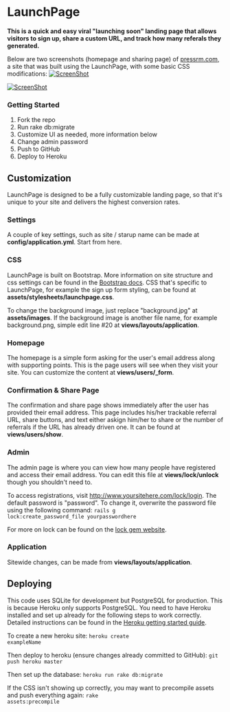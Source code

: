 # LaunchPage
**This is a quick and easy viral "launching soon" landing page that allows visitors to sign up, share a custom URL, and track how many referals they generated.** 

Below are two screenshots (homepage and sharing page) of [pressrm.com](http://www.pressrm.com/?code=HjayII), a site that was built using the LaunchPage, with some basic CSS modifications:
[![ScreenShot](http://i.imgur.com/Kc9SIwf.png)](http://www.pressrm.com/?code=HjayII)

[![ScreenShot](http://i.imgur.com/EPDOhcB.png)](http://www.pressrm.com/?code=HjayII)

### Getting Started
1. Fork the repo
2. Run rake db:migrate
3. Customize UI as needed, more information below
4. Change admin password
5. Push to GitHub
5. Deploy to Heroku

## Customization
LaunchPage is designed to be a fully customizable landing page, so that it's unique to your site and delivers the highest conversion rates.

### Settings
A couple of key settings, such as site / starup name can be made at **config/application.yml**. Start from here.

### CSS
LaunchPage is built on Bootstrap. More information on site structure and css settings can be found in the [ Bootstrap docs](http://getbootstrap.com/css/). CSS that's specific to LaunchPage, for example the sign up form styling, can be found at **assets/stylesheets/launchpage.css**.

To change the background image, just replace "background.jpg" at **assets/images**. If the background image is another file name, for example background.png, simple edit line #20 at **views/layouts/application**.

### Homepage
The homepage is a simple form asking for the user's email address along with supporting points. This is the page users will see when they visit your site. You can customize the content at **views/users/_form**.

### Confirmation & Share Page
The confirmation and share page shows immediately after the user has provided their email address. This page includes his/her trackable referral URL, share buttons, and text either askign him/her to share or the number of referrals if the URL has already driven one. It can be found at **views/users/show**.

### Admin
The admin page is where you can view how many people have registered and access their email address. You can edit this file at **views/lock/unlock** though you shouldn't need to.

To access registrations, visit http://www.yoursitehere.com/lock/login. The default password is "password". To change it, overwrite the password file using the following command:
     <code>rails g lock:create_password_file yourpasswordhere</code>

For more on lock can be found on the [lock gem website](http://www.cowboycoded.com/2011/04/11/lock-down-a-rails-3-app-with-a-single-password-using-lock/).

### Application
Sitewide changes, can be made from **views/layouts/application**.

## Deploying
This code uses SQLite for development but PostgreSQL for production. This is because Heroku only supports PostgreSQL. You need to have Heroku installed and set up already for the following steps to work correctly. Detailed instructions can be found in the [Heroku getting started guide](https://devcenter.heroku.com/articles/rails3).

To create a new heroku site: <code>heroku create exampleName</code>

Then deploy to heroku (ensure changes already committed to GitHub): <code>git push heroku master</code>

Then set up the database: <code>heroku run rake db:migrate</code>

If the CSS isn't showing up correctly, you may want to precompile assets and push everything again: <code>rake assets:precompile</code>